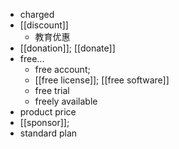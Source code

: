 - charged
- [[discount]]
    - 教育优惠
- [[donation]]; [[donate]]
- free...
    - free account;
    - [[free license]]; [[free software]]
    - free trial
    - freely available
- product price
- [[sponsor]]; 
- standard plan
